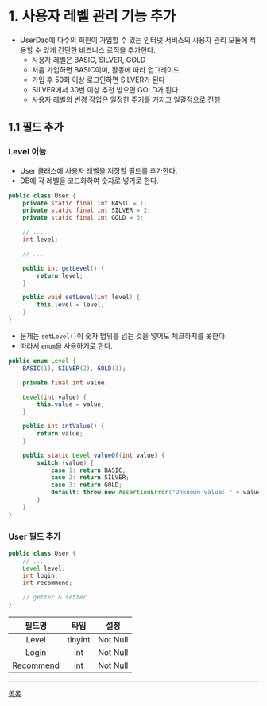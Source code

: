 # 1. 사용자 레벨 관리 기능 추가

- UserDao에 다수의 회원이 가입할 수 있는 인터넷 서비스의 사용자 관리 모듈에 적용할 수 있게 간단한 비즈니스 로직을 추가한다.
    - 사용자 레벨은 BASIC, SILVER, GOLD
    - 처음 가입하면 BASIC이며, 활동에 따라 업그레이드
    - 가입 후 50회 이상 로그인하면 SILVER가 된다
    - SILVER에서 30번 이상 추천 받으면 GOLD가 된다
    - 사용자 레벨의 변경 작업은 일정한 주기를 가지고 일괄적으로 진행

## 1.1 필드 추가

### Level 이늄

- User 클래스에 사용자 레벨을 저장할 필드를 추가한다.
- DB에 각 레벨을 코드화하여 숫자로 넣기로 한다.

```java
public class User {
    private static final int BASIC = 1;
    private static final int SILVER = 2;
    private static final int GOLD = 3;

    // ...
    int level;

    // ...

    public int getLevel() {
        return level;
    }

    public void setLevel(int level) {
        this.level = level;
    }
}
``` 

- 문제는 `setLevel()`이 숫자 범위를 넘는 것을 넣어도 체크하지를 못한다.
- 따라서 `enum`을 사용하기로 한다.

```java
public enum Level {
    BASIC(1), SILVER(2), GOLD(3);

    private final int value;

    Level(int value) {
        this.value = value;
    }

    public int intValue() {
        return value;
    }

    public static Level valueOf(int value) {
        switch (value) {
            case 1: return BASIC;
            case 2: return SILVER;
            case 3: return GOLD;
            default: throw new AssertionError("Unknown value: " + value);
        }
    }
}
```

### User 필드 추가

```java
public class User {
    // ...
    Level level;
    int login;
    int recommend;

    // getter & setter
}
```

| 필드명      | 타입     | 설정       |
|:---------:|:-------:|:--------:|
| Level     | tinyint | Not Null |
| Login     | int     | Not Null |
| Recommend | int     | Not Null |

---
[목록](./index.md)

